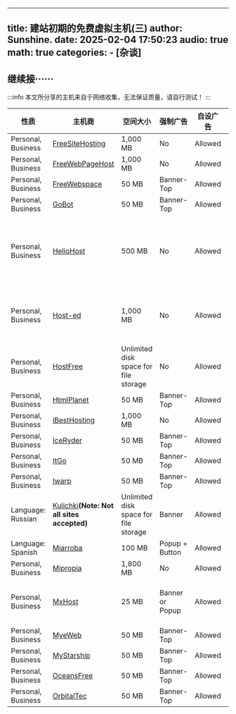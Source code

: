 ﻿
---
title: 建站初期的免费虚拟主机(三)
author: Sunshine.
date: 2025-02-04 17:50:23
audio: true
math: true
categories:
    - [杂谈]
---

## 继续接······

:::info
本文所分享的主机来自于网络收集，无法保证质量，请自行测试！
:::

| 性质| 主机商| 空间大小| 强制广告 | 自设广告 | 上传文件方式| 可运行脚本| 域名设置 | 评分| 访问  |
| --- | --- | --- | --- | --- | --- | --- | --- | --- | --- |
| Personal, Business | [FreeSiteHosting](http://freesitehosting.com/) | 1,000 MB | No | Allowed | FTP, Browser | CGI, PHP, Perl | Domain, Subdomain | 68 | [Review](http://freesitehosting.com/) |
| Personal, Business | [FreeWebPageHost](http://freewebpagehost.net/) | 1,000 MB | No | Allowed | FTP, Browser | CGI, PHP, Perl | Domain, Subdomain | 68 | [Review](http://freewebpagehost.net/) |
| Personal, Business | [FreeWebspace](http://signup.freewebspace.com/cgi-bin/path/signup) | 50 MB | Banner-Top | Allowed | Browser, SiteCopy | ISML | Subdomain | 14 | [Review](http://signup.freewebspace.com/cgi-bin/path/signup) |
| Personal, Business | [GoBot](http://signup.gobot.com/cgi-bin/path/signup) | 50 MB | Banner-Top | Allowed | Browser, SiteCopy | ISML | Subdomain | 14 | [Review](http://signup.gobot.com/cgi-bin/path/signup) |
| Personal, Business | [HelioHost](https://www.heliohost.org/) | 500 MB | No | Allowed | FTP, Browser, SiteCopy | CGI, PHP, ASP.NET, SSI, FrontPage Extensions, Perl, Python, Ruby | Domain, Subdomain | 125 | [Review](https://www.heliohost.org/) |
| Personal, Business | [Host-ed](http://www.host-ed.net/) | 1,000 MB | No | Allowed | FTP, Browser, SiteCopy | CGI, PHP, ASP.NET, SSI, FrontPage Extensions, Perl, Ruby | Domain, Subdomain | 125 | [Review](http://www.host-ed.net/) |
| Personal, Business | [HostFree](http://www.hostfree.pw/) | Unlimited disk space for file storage | No | Allowed | FTP, Browser | CGI, PHP, ASP, SSI, FrontPage Extensions, Perl | Domain, Subdomain | 122 | [Review](http://www.hostfree.pw/) |
| Personal, Business | [HtmlPlanet](http://signup.htmlplanet.com/cgi-bin/path/signup) | 50 MB | Banner-Top | Allowed | Browser, SiteCopy | ISML | Subdomain | 14 | [Review](http://signup.htmlplanet.com/cgi-bin/path/signup) |
| Personal, Business | [iBestHosting](http://ibesthosting.com/) | 1,000 MB | No | Allowed | FTP, Browser | CGI, PHP, Perl | Domain, Subdomain | 66 | [Review](http://ibesthosting.com/) |
| Personal, Business | [IceRyder](http://signup.iceryder.net/cgi-bin/path/signup) | 50 MB | Banner-Top | Allowed | Browser, SiteCopy | ISML | Subdomain | 14 | [Review](http://signup.iceryder.net/cgi-bin/path/signup) |
| Personal, Business | [ItGo](http://signup.itgo.com/cgi-bin/path/signup) | 50 MB | Banner-Top | Allowed | Browser, SiteCopy | ISML | Subdomain | 14 | [Review](http://signup.itgo.com/cgi-bin/path/signup) |
| Personal, Business | [Iwarp](http://signup.iwarp.com/cgi-bin/path/signup) | 50 MB | Banner-Top | Allowed | Browser, SiteCopy | ISML | Subdomain | 14 | [Review](http://signup.iwarp.com/cgi-bin/path/signup) |
| Language: Russian | [Kulichki](http://freehosting.kulichki.com/)**(Note: Not all sites accepted)** | Unlimited disk space for file storage | Banner | Allowed | FTP | CGI, PHP, SSI, Perl | Subdomain | 47 | [Review](http://freehosting.kulichki.com/) |
| Language: Spanish | [Miarroba](http://hosting.miarroba.com/) | 100 MB | Popup + Button | Allowed | FTP, Browser | PHP | Subdomain | 76 | [Review](http://hosting.miarroba.com/) |
| Personal, Business | [Mipropia](http://mipropia.com/) | 1,800 MB | No | Allowed | FTP, Browser | PHP | Domain, Subdomain | 58 | [Review](http://mipropia.com/) |
| Personal, Business | [MxHost](http://www.mxhost.net/) | 25 MB | Banner or Popup | Allowed | FTP | CGI, PHP, SSI, FrontPage Extensions, Perl | Subdomain | 85 | [Review](http://www.mxhost.net/) |
| Personal, Business | [MyeWeb](http://signup.myeweb.net/cgi-bin/path/signup) | 50 MB | Banner-Top | Allowed | Browser, SiteCopy | ISML | Subdomain | 14 | [Review](http://signup.myeweb.net/cgi-bin/path/signup) |
| Personal, Business | [MyStarship](http://signup.mystarship.com/cgi-bin/path/signup) | 50 MB | Banner-Top | Allowed | Browser, SiteCopy | ISML | Subdomain | 14 | [Review](http://signup.mystarship.com/cgi-bin/path/signup) |
| Personal, Business | [OceansFree](http://signup.oceansfree.com/cgi-bin/path/signup) | 50 MB | Banner-Top | Allowed | Browser, SiteCopy | ISML | Subdomain | 14 | [Review](http://signup.oceansfree.com/cgi-bin/path/signup) |
| Personal, Business | [OrbitalTec](http://signup.orbitaltec.net/cgi-bin/path/signup) | 50 MB | Banner-Top | Allowed | Browser, SiteCopy | ISML | Subdomain | 14 | [Review](http://signup.orbitaltec.net/cgi-bin/path/signup) |
